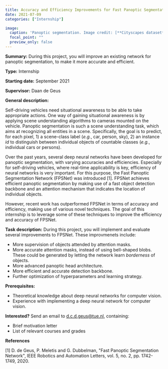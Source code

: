 ```yaml
---
title: Accuracy and Efficiency Improvements for Fast Panoptic Segmentation
date: 2021-07-09
categories: ["Internship"]

image:
  caption: 'Panoptic segmentation. Image credit: [**Cityscapes dataset**](https://www.cityscapes-dataset.com/)'
  focal_point: ""
  preview_only: false
---
```


**Summary:** During this project, you will improve an existing network for panoptic segmentation, to make it more accurate and efficient.

<!--more-->
**Type:** Internship

**Starting date:** September 2021

**Supervisor:** Daan de Geus

**General description:**

Self-driving vehicles need situational awareness to be able to take appropriate actions. One way of gaining situational awareness is by applying scene understanding algorithms to cameras mounted on the vehicle. Panoptic segmentation is such a scene understanding task, which aims at recognizing all entities in a scene. Specifically, the goal is to predict, for each pixel, 1) a scene-class label (_e.g._, car, person, sky), 2) an instance _id_ to distinguish between individual objects of countable classes (_e.g._, individual cars or persons).

Over the past years, several deep neural networks have been developed for panoptic segmentation, with varying accuracies and efficiencies. Especially for self-driving vehicles, where real-time applicability is key, efficiency of neural networks is very important. For this purpose, the Fast Panoptic Segmentation Network (FPSNet) was introduced [1].
FPSNet achieves efficient panoptic segmentation by making use of a fast object detection backbone and an attention mechanism that indicates the location of individual objects. 

However, recent work has outperformed FPSNet in terms of accuracy and efficiency, making use of various novel techniques. The goal of this internship is to leverage some of these techniques to improve the efficiency and accuracy of FPSNet.

**Task description:**
During this project, you will implement and evaluate several improvements to FPSNet. These improvmenets include:
- More supervision of objects attended by attention masks.
- More accurate attention masks, instead of using bell-shaped blobs. These could be generated by letting the network learn _borderness_ of objects.
- More advanced panoptic head architecture.
- More efficient and accurate detection backbone.
- Further optimization of hyperparameters and learning strategy.

**Prerequisites:**
- Theoretical knowledge about deep neural networks for computer vision.
- Experience with implementing a deep neural network for computer vision.

**Interested?** Send an email to d.c.d.geus@tue.nl, containing:
- Brief motivation letter
- List of relevant courses and grades


**References**

[1] D. de Geus, P. Meletis and G. Dubbelman, "Fast Panoptic Segmentation Network", IEEE Robotics and Automation Letters, vol. 5, no. 2, pp. 1742-1749, 2020.
